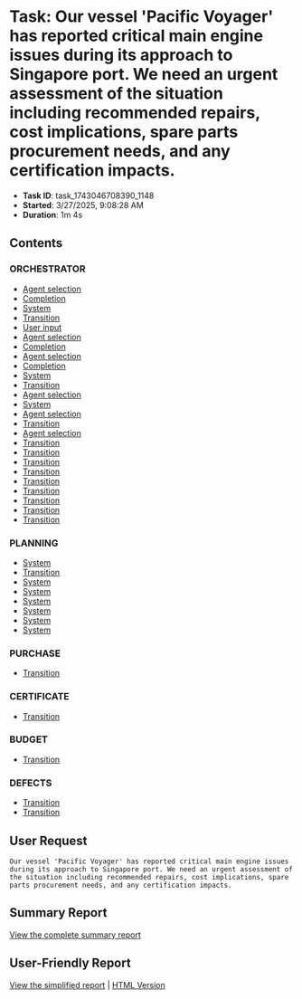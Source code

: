 # Task: Our vessel 'Pacific Voyager' has reported critical main engine issues during its approach to Singapore port. We need an urgent assessment of the situation including recommended repairs, cost implications, spare parts procurement needs, and any certification impacts.

- **Task ID**: task_1743046708390_1148
- **Started**: 3/27/2025, 9:08:28 AM
- **Duration**: 1m 4s

## Contents

### ORCHESTRATOR

- [Agent selection](00_orchestrator/001_agent_selection/selection.md)
- [Completion](00_orchestrator/001_completion/completion.md)
- [System](00_orchestrator/001_system/system.md)
- [Transition](00_orchestrator/001_transition/transition.md)
- [User input](00_orchestrator/001_user_input/user_request.md)
- [Agent selection](00_orchestrator/002_agent_selection/selection.md)
- [Completion](00_orchestrator/002_completion/completion.md)
- [Agent selection](00_orchestrator/003_agent_selection/selection.md)
- [Completion](00_orchestrator/003_completion/completion.md)
- [System](00_orchestrator/003_system/system.md)
- [Transition](00_orchestrator/003_transition/transition.md)
- [Agent selection](00_orchestrator/004_agent_selection/selection.md)
- [System](00_orchestrator/004_system/system.md)
- [Agent selection](00_orchestrator/005_agent_selection/selection.md)
- [Transition](00_orchestrator/005_transition/transition.md)
- [Agent selection](00_orchestrator/006_agent_selection/selection.md)
- [Transition](00_orchestrator/006_transition/transition.md)
- [Transition](00_orchestrator/007_transition/transition.md)
- [Transition](00_orchestrator/009_transition/transition.md)
- [Transition](00_orchestrator/010_transition/transition.md)
- [Transition](00_orchestrator/012_transition/transition.md)
- [Transition](00_orchestrator/013_transition/transition.md)
- [Transition](00_orchestrator/015_transition/transition.md)
- [Transition](00_orchestrator/016_transition/transition.md)
- [Transition](00_orchestrator/018_transition/transition.md)

### PLANNING

- [System](01_planning/002_system/system.md)
- [Transition](01_planning/002_transition/transition.md)
- [System](01_planning/005_system/system.md)
- [System](01_planning/006_system/system.md)
- [System](01_planning/007_system/system.md)
- [System](01_planning/008_system/system.md)
- [System](01_planning/009_system/system.md)
- [System](01_planning/010_system/system.md)

### PURCHASE

- [Transition](05_purchase/011_transition/transition.md)

### CERTIFICATE

- [Transition](06_certificate/014_transition/transition.md)

### BUDGET

- [Transition](07_budget/008_transition/transition.md)

### DEFECTS

- [Transition](08_defects/004_transition/transition.md)
- [Transition](08_defects/017_transition/transition.md)


## User Request

```
Our vessel 'Pacific Voyager' has reported critical main engine issues during its approach to Singapore port. We need an urgent assessment of the situation including recommended repairs, cost implications, spare parts procurement needs, and any certification impacts.
```

## Summary Report

[View the complete summary report](report/summary.md)

## User-Friendly Report

[View the simplified report](user-report/summary.md) | [HTML Version](user-report/summary.html)
